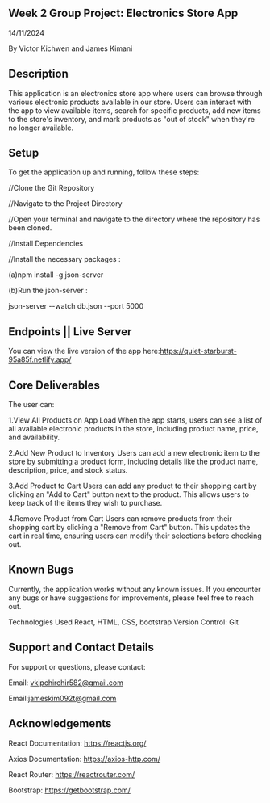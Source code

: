 ## Week 2 Group Project: Electronics Store App
14/11/2024

By Victor Kichwen and James Kimani
## Description
This application is an electronics store app where users can browse through various electronic products available in our store. Users can interact with the app to view available items, search for specific products, add new items to the store's inventory, and mark products as "out of stock" when they're no longer available.

## Setup
To get the application up and running, follow these steps:

//Clone the Git Repository

//Navigate to the Project Directory

//Open your terminal and navigate to the directory where the repository has been cloned. 

//Install Dependencies

//Install the necessary packages :

(a)npm install -g json-server

(b)Run the json-server :

json-server --watch db.json --port 5000



## Endpoints || Live Server
You can view the live version of the app here:https://quiet-starburst-95a85f.netlify.app/


## Core Deliverables
The user can:

1.View All Products on App Load
When the app starts, users can see a list of all available electronic products in the store, including product name, price, and availability.

2.Add New Product to Inventory
Users can add a new electronic item to the store by submitting a product form, including details like the product name, description, price, and stock status.

3.Add Product to Cart
Users can add any product to their shopping cart by clicking an "Add to Cart" button next to the product. This allows users to keep track of the items they wish to purchase.

4.Remove Product from Cart
Users can remove products from their shopping cart by clicking a "Remove from Cart" button. This updates the cart in real time, ensuring users can modify their selections before checking out.

## Known Bugs
Currently, the application works without any known issues. If you encounter any bugs or have suggestions for improvements, please feel free to reach out.

Technologies Used
 React, HTML, CSS, bootstrap 
Version Control: Git

## Support and Contact Details
For support or questions, please contact:

Email: vkipchirchir582@gmail.com

Email:jameskim092t@gmail.com

## Acknowledgements
React Documentation: https://reactjs.org/

Axios Documentation: https://axios-http.com/

React Router: https://reactrouter.com/

Bootstrap: https://getbootstrap.com/